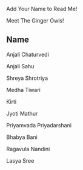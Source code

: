 

Add Your Name to Read Me!

Meet The Ginger Owls!

## Name
Anjali Chaturvedi

Anjali Sahu

Shreya Shrotriya

Medha Tiwari

Kirti

Jyoti Mathur

Priyamvada Priyadarshani

Bhabya Bani

Ragavula Nandini

Lasya Sree
